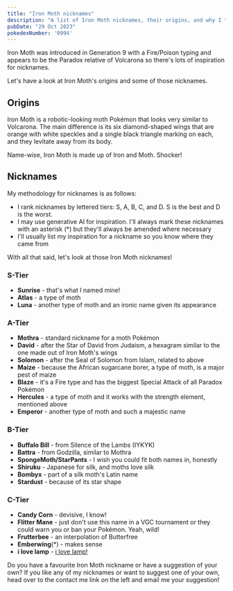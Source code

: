 ```yaml
---
title: "Iron Moth nicknames"
description: "A list of Iron Moth nicknames, their origins, and why I think they're cool."
pubDate: "29 Oct 2023"
pokedexNumber: '0994'
---
```


Iron Moth was introduced in Generation 9 with a Fire/Poison typing and appears to be the Paradox relative of Volcarona so there's lots of inspiration for nicknames.

Let's have a look at Iron Moth's origins and some of those nicknames.

## Origins

Iron Moth is a robotic-looking moth Pokémon that looks very similar to Volcarona. The main difference is its six diamond-shaped wings that are orange with white speckles and a single black triangle marking on each, and they levitate away from its body.

Name-wise, Iron Moth is made up of Iron and Moth. Shocker!

## Nicknames

My methodology for nicknames is as follows:

* I rank nicknames by lettered tiers: S, A, B, C, and D. S is the best and D is the worst.
* I may use generative AI for inspiration. I'll always mark these nicknames with an asterisk (\*) but they'll always be amended where necessary
* I'll usually list my inspiration for a nickname so you know where they came from

With all that said, let's look at those Iron Moth nicknames!

### S-Tier

* **Sunrise** - that's what I named mine!
* **Atlas** - a type of moth
* **Luna** - another type of moth and an ironic name given its appearance

### A-Tier

* **Mothra** - standard nickname for a moth Pokémon
* **David** - after the Star of David from Judaism, a hexagram similar to the one made out of Iron Moth's wings
* **Solomon** - after the Seal of Solomon from Islam, related to above
* **Maize** - because the African sugarcane borer, a type of moth, is a major pest of maize
* **Blaze** - it's a Fire type and has the biggest Special Attack of all Paradox Pokémon
* **Hercules** - a type of moth and it works with the strength element, mentioned above
* **Emperor** - another type of moth and such a majestic name

### B-Tier

* **Buffalo Bill** - from Silence of the Lambs (IYKYK)
* **Battra** - from Godzilla, similar to Mothra
* **SpongeMoth/StarPants** - I wish you could fit both names in, honestly
* **Shiruku** - Japanese for silk, and moths love silk
* **Bombyx** - part of a silk moth's Latin name
* **Stardust** - because of its star shape

### C-Tier

* **Candy Corn** - devisive, I know!
* **Flitter Mane** - just don't use this name in a VGC tournament or they could warn you or ban your Pokémon. Yeah, wild!
* **Frutterbee** - an interpolation of Butterfree
* **Emberwing**(\*) - makes sense
* **i love lamp** - [i love lamp!](https://www.youtube.com/watch?v=gId6nrMDmUU)

Do you have a favourite Iron Moth nickname or have a suggestion of your own? If you like any of my nicknames or want to suggest one of your own, head over to the contact me link on the left and email me your suggestion!